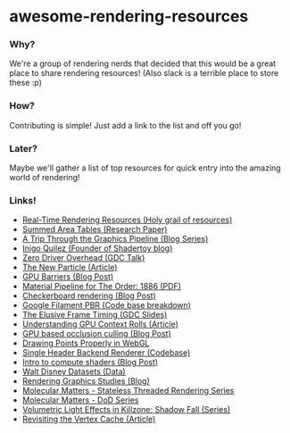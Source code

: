 # awesome-rendering-resources

### Why?
We're a group of rendering nerds that decided that this would be a great place to share rendering resources! (Also slack is a terrible place to store these :p)

### How?
Contributing is simple! Just add a link to the list and off you go!

### Later?
Maybe we'll gather a list of top resources for quick entry into the amazing world of rendering!

### Links!
* [Real-Time Rendering Resources (Holy grail of resources)](http://www.realtimerendering.com/)
* [Summed Area Tables (Research Paper)](https://www.google.ca/url?sa=t&source=web&rct=j&url=http://www.florian-oeser.de/wordpress/wp-content/2012/10/crow-1984.pdf&ved=2ahUKEwjEpdHzta3ZAhWDm1kKHQenBXAQFjAAegQIExAB&usg=AOvVaw3k-SJwguBUsBS5x5lX7C1u)
* [A Trip Through the Graphics Pipeline (Blog Series)](https://fgiesen.wordpress.com/2011/07/01/a-trip-through-the-graphics-pipeline-2011-part-1/)
* [Inigo Quilez (Founder of Shadertoy blog)](http://www.iquilezles.org/)
* [Zero Driver Overhead (GDC Talk)](https://www.youtube.com/watch?v=K70QbvzB6II)
* [The New Particle (Article)](http://www.simppa.fi/blog/the-new-particle/)
* [GPU Barriers (Blog Post)](https://mynameismjp.wordpress.com/2018/03/06/breaking-down-barriers-part-1-whats-a-barrier/)
* [Material Pipeline for The Order: 1886 (PDF)](http://blog.selfshadow.com/publications/s2013-shading-course/rad/s2013_pbs_rad_notes.pdf)
* [Checkerboard rendering (Blog Post)](https://bartwronski.com/2018/05/14/checkerboard-rendering-rotated-anti-aliasing-and-grid-frequencies/amp/)
* [Google Filament PBR (Code base breakdown)](https://google.github.io/filament/Filament.md.html)
* [The Elusive Frame Timing (GDC Slides)](https://www.gdcvault.com/play/1025407/Advanced-Graphics-Techniques-Tutorial-The)
* [Understanding GPU Context Rolls (Article)](https://gpuopen.com/understanding-gpu-context-rolls/)
* [GPU based occlusion culling (Blog Post)](https://interplayoflight.wordpress.com/2017/11/15/experiments-in-gpu-based-occlusion-culling/)
* [Drawing Points Properly in WebGL](https://charto.net/blog/drawing-points-properly-in-webgl/)
* [Single Header Backend Renderer (Codebase)](https://www.gamedev.net/news/px_render-single-header-backend-renderer-r461)
* [Intro to compute shaders (Blog Post)](https://anteru.net/blog/2018/intro-to-compute-shaders/)
* [Walt Disney Datasets (Data)](https://www.disneyanimation.com/technology/datasets)
* [Rendering Graphics Studies (Blog)](http://www.adriancourreges.com/blog/)
* [Molecular Matters - Stateless Threaded Rendering Series](https://blog.molecular-matters.com/2014/11/06/stateless-layered-multi-threaded-rendering-part-1/)
* [Molecular Matters - DoD Series](https://blog.molecular-matters.com/2011/11/03/adventures-in-data-oriented-design-part-1-mesh-data-3/)
* [Volumetric Light Effects in Killzone: Shadow Fall (Series)](http://what-when-how.com/Tutorial/topic-547pjramj8/GPU-Pro-Advanced-Rendering-Techniques-146.html)
* [Revisiting the Vertex Cache (Article)](https://erkaman.github.io/posts/kerbl2018_tldr.html)
